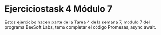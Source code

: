 # Ejerciciostask 4 Módulo 7

Estos ejercicios hacen parte de la Tarea 4 de la semana 7, modulo 7 del programa BeeSoft Labs,
tema completar el código Promesas, async await.
